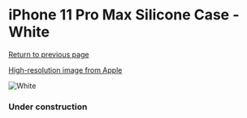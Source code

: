 # iPhone 11 Pro Max Silicone Case - White

[Return to previous page](/iphone_11)

[High-resolution image from Apple](https://store.storeimages.cdn-apple.com/8756/as-images.apple.com/is/MWYX2?wid=4500&hei=4500&fmt=png)

<div style="width: 384px"><img src="/everysource/MWYX2.png" alt="White"></div>

### Under construction
